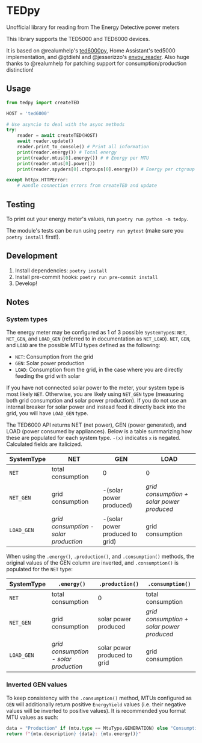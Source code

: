 # TEDpy

Unofficial library for reading from The Energy Detective power meters

This library supports the TED5000 and TED6000 devices.

It is based on @realumhelp's [ted6000py](https://github.com/realumhelp/ted6000py), Home Assistant's ted5000 implementation, and @gtdiehl and @jesserizzo's [envoy_reader](https://github.com/gtdiehl/envoy_reader/). Also huge thanks to @realumhelp for patching support for consumption/production distinction!

## Usage

```python
from tedpy import createTED

HOST = 'ted6000'

# Use asyncio to deal with the async methods
try:
    reader = await createTED(HOST)
    await reader.update()
    reader.print_to_console() # Print all information
    print(reader.energy()) # Total energy
    print(reader.mtus[0].energy()) # # Energy per MTU
    print(reader.mtus[0].power())
    print(reader.spyders[0].ctgroups[0].energy()) # Energy per ctgroup

except httpx.HTTPError:
    # Handle connection errors from createTED and update
```

## Testing

To print out your energy meter's values, run `poetry run python -m tedpy`.

The module's tests can be run using `poetry run pytest` (make sure you `poetry install` first!).

## Development

1. Install dependencies: `poetry install`
2. Install pre-commit hooks: `poetry run pre-commit install`
3. Develop!

## Notes

### System types

The energy meter may be configured as 1 of 3 possible `SystemType`s: `NET`, `NET_GEN`, and `LOAD_GEN` (referred to in documentation as `NET_LOAD`). `NET`, `GEN`, and `LOAD` are the possible MTU types defined as the following:

- `NET`: Consumption from the grid
- `GEN`: Solar power production
- `LOAD`: Consumption from the grid, in the case where you are directly feeding the grid with solar

If you have not connected solar power to the meter, your system type is most likely `NET`. Otherwise, you are likely using `NET_GEN` type (measuring both grid consumption and solar power production). If you do not use an internal breaker for solar power and instead feed it directly back into the grid, you will have `LOAD_GEN` type.

The TED6000 API returns NET (net power), GEN (power generated), and LOAD (power consumed by appliances). Below is a table summarizing how these are populated for each system type. `-(x)` indicates `x` is negated. Calculated fields are italicized.

| SystemType | NET                                   | GEN                             | LOAD                                      |
|-------------|---------------------------------------|---------------------------------|-------------------------------------------|
| `NET`       | total consumption                     | 0                               | 0                                         |
| `NET_GEN`   | grid consumption                      | -(solar power produced)         | *grid consumption + solar power produced* |
| `LOAD_GEN`  | *grid consumption - solar production* | -(solar power produced to grid) | grid consumption                          |

When using the `.energy()`, `.production()`, and `.consumption()` methods, the original values of the GEN column are inverted, and `.consumption()` is populated for the `NET` type:

| SystemType | `.energy()`                           | `.production()`              | `.consumption()`                          |
|-------------|---------------------------------------|------------------------------|-------------------------------------------|
| `NET`       | total consumption                     | 0                            | total consumption                         |
| `NET_GEN`   | grid consumption                      | solar power produced         | *grid consumption + solar power produced* |
| `LOAD_GEN`  | *grid consumption - solar production* | solar power produced to grid | grid consumption                          |

### Inverted GEN values

To keep consistency with the `.consumption()` method, MTUs configured as `GEN` will additionally return positive `EnergyYield` values (i.e. their negative values will be inverted to positive values). It is recommended you format MTU values as such:

```python
data = "Production" if (mtu.type == MtuType.GENERATION) else "Consumption"
return f"{mtu.description} {data}: {mtu.energy()}"
```
